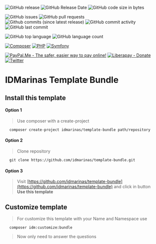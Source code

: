 [//]: # ([![Test Suite]&#40;https://github.com/idmarinas/REPOSITORY_NAME_CHANGE_ME/actions/workflows/php.yml/badge.svg&#41;]&#40;https://github.com/idmarinas/REPOSITORY_NAME_CHANGE_ME/actions/workflows/php.yml&#41;)

[//]: # ([![Quality Gate Status]&#40;https://sonarcloud.io/api/project_badges/measure?project=SONAR_PROJECT_NAME_CHANGE_ME&metric=alert_status&#41;]&#40;https://sonarcloud.io/summary/new_code?id=SONAR_PROJECT_NAME_CHANGE_ME&#41;)

![GitHub release](https://img.shields.io/github/release/idmarinas/template-bundle.svg)
![GitHub Release Date](https://img.shields.io/github/release-date/idmarinas/template-bundle.svg)
![GitHub code size in bytes](https://img.shields.io/github/languages/code-size/idmarinas/template-bundle.svg)

![GitHub issues](https://img.shields.io/github/issues/idmarinas/template-bundle.svg)
![GitHub pull requests](https://img.shields.io/github/issues-pr/idmarinas/template-bundle.svg)
![Github commits (since latest release)](https://img.shields.io/github/commits-since/idmarinas/template-bundle/latest.svg)
![GitHub commit activity](https://img.shields.io/github/commit-activity/w/idmarinas/template-bundle.svg)
![GitHub last commit](https://img.shields.io/github/last-commit/idmarinas/template-bundle.svg)

![GitHub top language](https://img.shields.io/github/languages/top/idmarinas/template-bundle.svg)
![GitHub language count](https://img.shields.io/github/languages/count/idmarinas/template-bundle.svg)

[//]: # ([![Reliability Rating]&#40;https://sonarcloud.io/api/project_badges/measure?project=SONAR_PROJECT_NAME_CHANGE_ME&metric=reliability_rating&#41;]&#40;https://sonarcloud.io/dashboard?id=SONAR_PROJECT_NAME_CHANGE_ME&#41;)

[//]: # ([![Bugs]&#40;https://sonarcloud.io/api/project_badges/measure?project=SONAR_PROJECT_NAME_CHANGE_ME&metric=bugs&#41;]&#40;https://sonarcloud.io/dashboard?id=SONAR_PROJECT_NAME_CHANGE_ME&#41;)

[//]: # ([![Security Rating]&#40;https://sonarcloud.io/api/project_badges/measure?project=SONAR_PROJECT_NAME_CHANGE_ME&metric=security_rating&#41;]&#40;https://sonarcloud.io/dashboard?id=SONAR_PROJECT_NAME_CHANGE_ME&#41;)

[//]: # ([![Vulnerabilities]&#40;https://sonarcloud.io/api/project_badges/measure?project=SONAR_PROJECT_NAME_CHANGE_ME&metric=vulnerabilities&#41;]&#40;https://sonarcloud.io/dashboard?id=SONAR_PROJECT_NAME_CHANGE_ME&#41;)

[//]: # ([![Maintainability Rating]&#40;https://sonarcloud.io/api/project_badges/measure?project=SONAR_PROJECT_NAME_CHANGE_ME&metric=sqale_rating&#41;]&#40;https://sonarcloud.io/dashboard?id=SONAR_PROJECT_NAME_CHANGE_ME&#41;)

[//]: # ([![Technical Debt]&#40;https://sonarcloud.io/api/project_badges/measure?project=SONAR_PROJECT_NAME_CHANGE_ME&metric=sqale_index&#41;]&#40;https://sonarcloud.io/dashboard?id=SONAR_PROJECT_NAME_CHANGE_ME&#41;)

[//]: # ([![Code Smells]&#40;https://sonarcloud.io/api/project_badges/measure?project=SONAR_PROJECT_NAME_CHANGE_ME&metric=code_smells&#41;]&#40;https://sonarcloud.io/dashboard?id=SONAR_PROJECT_NAME_CHANGE_ME&#41;)

[//]: # ([![Coverage]&#40;https://sonarcloud.io/api/project_badges/measure?project=SONAR_PROJECT_NAME_CHANGE_ME&metric=coverage&#41;]&#40;https://sonarcloud.io/dashboard?id=SONAR_PROJECT_NAME_CHANGE_ME&#41;)

[//]: # ([![Duplicated Lines &#40;%&#41;]&#40;https://sonarcloud.io/api/project_badges/measure?project=SONAR_PROJECT_NAME_CHANGE_ME&metric=duplicated_lines_density&#41;]&#40;https://sonarcloud.io/dashboard?id=SONAR_PROJECT_NAME_CHANGE_ME&#41;)


[//]: # (![Dependabot]&#40;https://img.shields.io/badge/dependabot-025E8C?style=flat&logo=dependabot&logoColor=white&#41;)

[//]: # ([![Gulp]&#40;https://img.shields.io/badge/gulp-%23CF4647.svg?style=flat&logo=gulp&logoColor=white&#41;]&#40;https://gulpjs.com/&#41;)

[//]: # ([![Webpack]&#40;https://img.shields.io/badge/webpack-%238DD6F9.svg?style=flat&logo=webpack&logoColor=white&#41;]&#40;https://webpack.js.org&#41;)

[![Composer](https://img.shields.io/badge/composer-%238c5530.svg?style=flat&logo=composer&logoColor=white)](https://getcomposer.org)
[![PHP](https://img.shields.io/badge/php-%23777BB4.svg?style=flat&logo=php&logoColor=white)](https://www.php.net)
[![Symfony](https://img.shields.io/badge/symfony-black.svg?style=flat&logo=symfony&logoColor=white)](https://www.symfony.com)

[//]: # ([![Doctrine]&#40;https://img.shields.io/badge/doctrine-fa6a3c?style=flat&logo=doctrine&logoColor=white&#41;]&#40;https://www.doctrine-project.org&#41;)

[//]: # ([![TailwindCSS]&#40;https://img.shields.io/badge/tailwindcss-%2338B2AC.svg?style=flat&logo=tailwind-css&logoColor=white&#41;]&#40;https://www.tailwindcss.com&#41;)

[//]: # ([![Stimulus]&#40;https://img.shields.io/badge/stimulus-77e8b9?logo=stimulus&logoColor=white&logoSize=auto&#41;]&#40;https://stimulus.hotwired.dev&#41;)

[//]: # ([![Turbo]&#40;https://img.shields.io/badge/turbo-5cd8e5?logo=turbo&logoColor=white&logoSize=auto&#41;]&#40;https://turbo.hotwired.dev&#41;)

[![PayPal.Me - The safer, easier way to pay online!](https://img.shields.io/badge/donate-help_my_project-ffaa29.svg?logo=paypal&cacheSeconds=86400)](https://www.paypal.me/idmarinas)
[![Liberapay - Donate](https://img.shields.io/liberapay/receives/IDMarinas.svg?logo=liberapay&cacheSeconds=86400)](https://liberapay.com/IDMarinas/donate)
[![Twitter](https://img.shields.io/twitter/url/http/shields.io.svg?style=social&cacheSeconds=86400)](https://x.com/idmarinas)

# IDMarinas Template Bundle

## Install this template

#### Option 1

> Use composer with a create-project

````shell
  composer create-project idmarinas/template-bundle path/repository
````

#### Option 2

> Clone repository

````shell
  git clone https://github.com/idmarinas/template-bundle.git
````

#### Option 3

> Visit [https://github.com/idmarinas/template-bundle](https://github.com/idmarinas/template-bundle) and click in button
> **Use this template**

## Customize template

> For customize this template with your Name and Namespace use

````shell
  composer idm:customize:bundle
````

> Now only need to answer the questions
